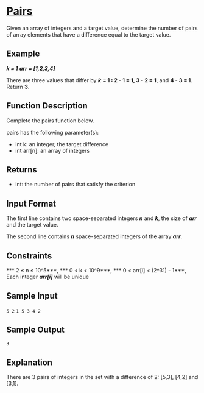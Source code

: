 # [Pairs](https://www.hackerrank.com/challenges/pairs/problem)

Given an array of integers and a target value, determine the number of pairs of array elements that have a difference equal to the target value.

## Example

***k = 1***
***arr = [1,2,3,4]***

There are three values that differ by ***k*** **= 1 : 2 - 1 = 1, 3 - 2 = 1**, and **4 - 3 = 1**. Return **3**.

## Function Description

Complete the pairs function below.

pairs has the following parameter(s):

- int k: an integer, the target difference
- int arr[n]: an array of integers

## Returns

- int: the number of pairs that satisfy the criterion

## Input Format

The first line contains two space-separated integers ***n*** and ***k***, the size of ***arr*** and the target value.

The second line contains ***n*** space-separated integers of the array ***arr***.

## Constraints

*** 2 ≤ n ≤ 10^5***,
*** 0 < k < 10^9***,
*** 0 < arr[i] < (2^31) - 1***,
Each integer ***arr[i]*** will be unique

## Sample Input

`5 2`
`1 5 3 4 2`

## Sample Output

`3`

## Explanation

There are 3 pairs of integers in the set with a difference of 2: [5,3], [4,2] and [3,1].
